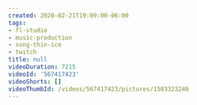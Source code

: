 ```yaml
---
created: 2020-02-21T19:09:00-06:00
tags:
- fl-studio
- music-production
- song-thin-ice
- twitch
title: null
videoDuration: 7215
videoId: '567417423'
videoShorts: []
videoThumbId: /videos/567417423/pictures/1583323246
---
```

